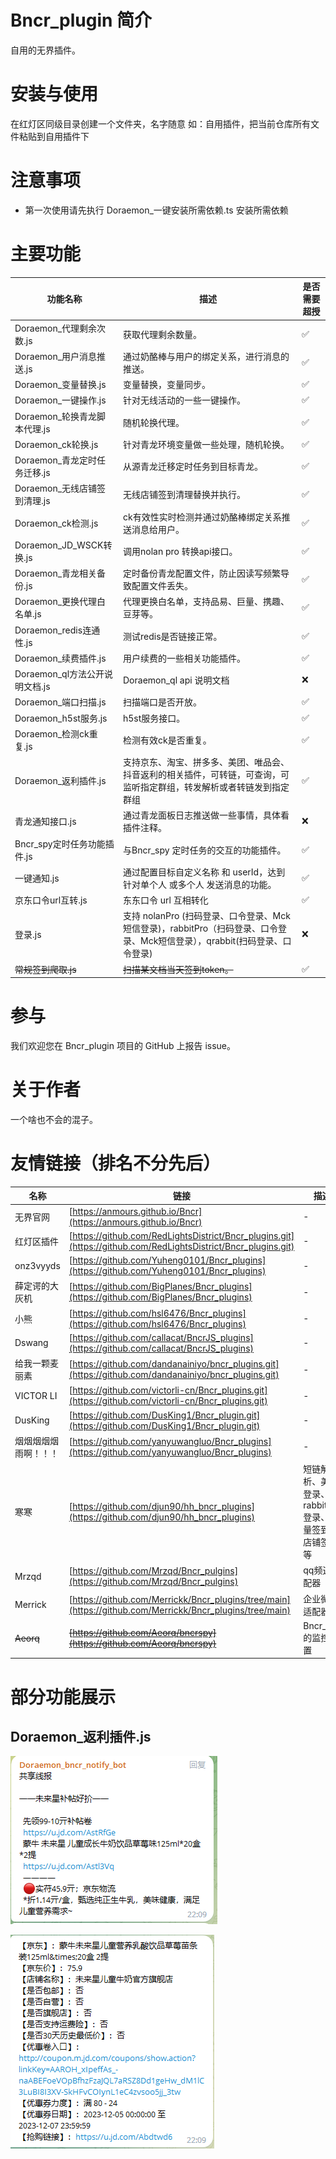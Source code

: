 # Bncr_plugin 简介

自用的无界插件。

# 安装与使用

在红灯区同级目录创建一个文件夹，名字随意 如：自用插件，把当前仓库所有文件粘贴到自用插件下

# 注意事项

- 第一次使用请先执行 Doraemon_一键安装所需依赖.ts 安装所需依赖

# 主要功能
| 功能名称                   | 描述                                                                           | 是否需要超授 |
|------------------------|------------------------------------------------------------------------------|------------|
| Doraemon_代理剩余次数.js     | 获取代理剩余数量。                                                                    | ✅      |
| Doraemon_用户消息推送.js     | 通过奶酪棒与用户的绑定关系，进行消息的推送。                                                       | ✅      |
| Doraemon_变量替换.js       | 变量替换，变量同步。                                                                   | ✅      |
| Doraemon_一键操作.js       | 针对无线活动的一些一键操作。                                                               | ✅      |
| Doraemon_轮换青龙脚本代理.js   | 随机轮换代理。                                                                      | ✅      |
| Doraemon_ck轮换.js       | 针对青龙环境变量做一些处理，随机轮换。                                                          | ✅      |
| Doraemon_青龙定时任务迁移.js   | 从源青龙迁移定时任务到目标青龙。                                                             | ✅      |
| Doraemon_无线店铺签到清理.js   | 无线店铺签到清理替换并执行。                                                               | ✅      |
| Doraemon_ck检测.js       | ck有效性实时检测并通过奶酪棒绑定关系推送消息给用户。                                                  | ✅      |
| Doraemon_JD_WSCK转换.js  | 调用nolan pro 转换api接口。                                                         | ✅      |
| Doraemon_青龙相关备份.js     | 定时备份青龙配置文件，防止因读写频繁导致配置文件丢失。                                                  | ✅      |
| Doraemon_更换代理白名单.js    | 代理更换白名单，支持品易、巨量、携趣、豆芽等。                                                      | ✅      |
| Doraemon_redis连通性.js   | 测试redis是否链接正常。                                                               | ✅      |
| Doraemon_续费插件.js       | 用户续费的一些相关功能插件。                                                               | ✅      |
| Doraemon_ql方法公开说明文档.js | Doraemon_ql api 说明文档                                                         | ❌      |
| Doraemon_端口扫描.js       | 扫描端口是否开放。                                                                    | ✅      |
| Doraemon_h5st服务.js     | h5st服务接口。                                                                    | ✅      |
| Doraemon_检测ck重复.js     | 检测有效ck是否重复。                                                                  | ✅      |
| Doraemon_返利插件.js       | 支持京东、淘宝、拼多多、美团、唯品会、抖音返利的相关插件，可转链，可查询，可监听指定群组，转发解析或者转链发到指定群组                  | ✅      |
| 青龙通知接口.js              | 通过青龙面板日志推送做一些事情，具体看插件注释。                                                     | ❌      |
| Bncr_spy定时任务功能插件.js    | 与Bncr_spy 定时任务的交互的功能插件。                                                      | ✅      |
| 一键通知.js                | 通过配置目标自定义名称 和 userId，达到针对单个人 或多个人 发送消息的功能。                                   | ✅      |
| 京东口令url互转.js           | 东东口令 url 互相转化                                                                | ✅      |
| 登录.js                  | 支持 nolanPro (扫码登录、口令登录、Mck短信登录)，rabbitPro（扫码登录、口令登录、Mck短信登录），qrabbit(扫码登录、口令登录) | ❌      |
| ~~常规签到爬取.js~~          | ~~扫描某文档当天签到token。~~                                                          | ✅      |


# 参与

我们欢迎您在 Bncr_plugin 项目的 GitHub 上报告 issue。

# 关于作者

一个啥也不会的混子。

# 友情链接（排名不分先后）

| 名称 | 链接 | 描述                               |
| ---- | ---- |----------------------------------|
| 无界官网 | [https://anmours.github.io/Bncr](https://anmours.github.io/Bncr) | -                                |
| 红灯区插件 | [https://github.com/RedLightsDistrict/Bncr_plugins.git](https://github.com/RedLightsDistrict/Bncr_plugins.git) | -                                |
| onz3vyyds | [https://github.com/Yuheng0101/Bncr_plugins](https://github.com/Yuheng0101/Bncr_plugins) | -                                |
| 薛定谔的大灰机 | [https://github.com/BigPlanes/Bncr_plugins](https://github.com/BigPlanes/Bncr_plugins) | -                                |
| 小熊 | [https://github.com/hsl6476/Bncr_plugins](https://github.com/hsl6476/Bncr_plugins) | -                                |
| Dswang | [https://github.com/callacat/BncrJS_plugins](https://github.com/callacat/BncrJS_plugins) | -                                |
| 给我一颗麦丽素 | [https://github.com/dandanainiyo/bncr_plugins.git](https://github.com/dandanainiyo/bncr_plugins.git) | -                                |
| VICTOR LI | [https://github.com/victorli-cn/Bncr_plugins.git](https://github.com/victorli-cn/Bncr_plugins.git) | -                                |
| DusKing | [https://github.com/DusKing1/Bncr_plugin.git](https://github.com/DusKing1/Bncr_plugin.git) | -                                |
| 烟烟烟烟烟雨啊！！！ | [https://github.com/yanyuwangluo/Bncr_plugins](https://github.com/yanyuwangluo/Bncr_plugins) | -                                |
| 寒寒 | [https://github.com/djun90/hh_bncr_plugins](https://github.com/djun90/hh_bncr_plugins) | 短链解析、美团登录、rabbitPro登录、巨量签到、店铺签到等 |
| Mrzqd | [https://github.com/Mrzqd/Bncr_pulgins](https://github.com/Mrzqd/Bncr_pulgins) | qq频道适配器                          |
| Merrick | [https://github.com/Merrickk/Bncr_plugins/tree/main](https://github.com/Merrickk/Bncr_plugins/tree/main) | 企业微信适配器                          |
| ~~Aeorq~~ | ~~[https://github.com/Aeorq/bncrspy](https://github.com/Aeorq/bncrspy)~~ | Bncr_spy的监控配置                    |

# 部分功能展示

## Doraemon_返利插件.js

![rebatePlugin_one.png](resources/img/rebatePlugin_one.png)

![rebatePlugin_two.png](resources/img/rebatePlugin_two.png)
